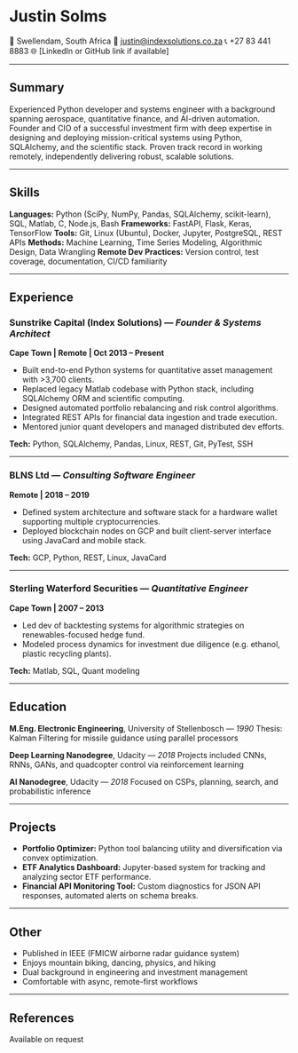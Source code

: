 # Justin Solms

📍 Swellendam, South Africa
📧 justin@indexsolutions.co.za
📞 +27 83 441 8883
🌐 [LinkedIn or GitHub link if available]

---

## Summary

Experienced Python developer and systems engineer with a background spanning aerospace, quantitative finance, and AI-driven automation. Founder and CIO of a successful investment firm with deep expertise in designing and deploying mission-critical systems using Python, SQLAlchemy, and the scientific stack. Proven track record in working remotely, independently delivering robust, scalable solutions.

---

## Skills

**Languages:** Python (SciPy, NumPy, Pandas, SQLAlchemy, scikit-learn), SQL, Matlab, C, Node.js, Bash
**Frameworks:** FastAPI, Flask, Keras, TensorFlow
**Tools:** Git, Linux (Ubuntu), Docker, Jupyter, PostgreSQL, REST APIs
**Methods:** Machine Learning, Time Series Modeling, Algorithmic Design, Data Wrangling
**Remote Dev Practices:** Version control, test coverage, documentation, CI/CD familiarity

---

## Experience

### Sunstrike Capital (Index Solutions) — *Founder & Systems Architect*
**Cape Town | Remote | Oct 2013 – Present**

- Built end-to-end Python systems for quantitative asset management with >3,700 clients.
- Replaced legacy Matlab codebase with Python stack, including SQLAlchemy ORM and scientific computing.
- Designed automated portfolio rebalancing and risk control algorithms.
- Integrated REST APIs for financial data ingestion and trade execution.
- Mentored junior quant developers and managed distributed dev efforts.

**Tech:** Python, SQLAlchemy, Pandas, Linux, REST, Git, PyTest, SSH

---

### BLNS Ltd — *Consulting Software Engineer*
**Remote | 2018 – 2019**

- Defined system architecture and software stack for a hardware wallet supporting multiple cryptocurrencies.
- Deployed blockchain nodes on GCP and built client-server interface using JavaCard and mobile stack.

**Tech:** GCP, Python, REST, Linux, JavaCard

---

### Sterling Waterford Securities — *Quantitative Engineer*
**Cape Town | 2007 – 2013**

- Led dev of backtesting systems for algorithmic strategies on renewables-focused hedge fund.
- Modeled process dynamics for investment due diligence (e.g. ethanol, plastic recycling plants).

**Tech:** Matlab, SQL, Quant modeling

---

## Education

**M.Eng. Electronic Engineering**, University of Stellenbosch — *1990*
Thesis: Kalman Filtering for missile guidance using parallel processors

**Deep Learning Nanodegree**, Udacity — *2018*
Projects included CNNs, RNNs, GANs, and quadcopter control via reinforcement learning

**AI Nanodegree**, Udacity — *2018*
Focused on CSPs, planning, search, and probabilistic inference

---

## Projects

- **Portfolio Optimizer:** Python tool balancing utility and diversification via convex optimization.
- **ETF Analytics Dashboard:** Jupyter-based system for tracking and analyzing sector ETF performance.
- **Financial API Monitoring Tool:** Custom diagnostics for JSON API responses, automated alerts on schema breaks.

---

## Other

- Published in IEEE (FMICW airborne radar guidance system)
- Enjoys mountain biking, dancing, physics, and hiking
- Dual background in engineering and investment management
- Comfortable with async, remote-first workflows

---

## References

Available on request

